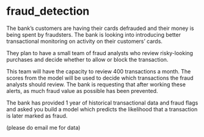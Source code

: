 # fraud_detection

The bank’s customers are having their cards defrauded and their money is being spent by fraudsters. The bank is looking into introducing better transactional monitoring on activity on their customers’ cards. 

They plan to have a small team of fraud analysts who review risky-looking purchases and decide whether to allow or block the transaction. 

This team will have the capacity to review 400 transactions a month. The scores from the model will be used to decide which transactions the fraud analysts should review. The bank is requesting that after working these alerts, as much fraud value as possible has been prevented. 

The bank has provided 1 year of historical transactional data and fraud flags and asked you build a model which predicts the likelihood that a transaction is later marked as fraud.

(please do email me for data)
